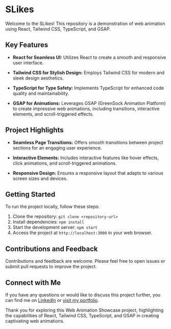 # SLikes

Welcome to the SLikes! This repository is a demonstration of web animation using React, Tailwind CSS, TypeScript, and GSAP.

## Key Features

- **React for Seamless UI:** Utilizes React to create a smooth and responsive user interface.
  
- **Tailwind CSS for Stylish Design:** Employs Tailwind CSS for modern and sleek design aesthetics.
  
- **TypeScript for Type Safety:** Implements TypeScript for enhanced code quality and maintainability.
  
- **GSAP for Animations:** Leverages GSAP (GreenSock Animation Platform) to create impressive web animations, including transitions, interactive elements, and scroll-triggered effects.

## Project Highlights

- **Seamless Page Transitions:** Offers smooth transitions between project sections for an engaging user experience.
  
- **Interactive Elements:** Includes interactive features like hover effects, click animations, and scroll-triggered animations.
  
- **Responsive Design:** Ensures a responsive layout that adapts to various screen sizes and devices.

## Getting Started

To run the project locally, follow these steps:

1. Clone the repository: `git clone <repository-url>`
2. Install dependencies: `npm install`
3. Start the development server: `npm start`
4. Access the project at `http://localhost:3000` in your web browser.

## Contributions and Feedback

Contributions and feedback are welcome. Please feel free to open issues or submit pull requests to improve the project.

## Connect with Me

If you have any questions or would like to discuss this project further, you can find me on [LinkedIn](https://www.linkedin.com/in/sreenathkumar/) or [visit my portfolio](https://sreenathkumar.github.io/portfolio/).

Thank you for exploring this Web Animation Showcase project, highlighting the capabilities of React, Tailwind CSS, TypeScript, and GSAP in creating captivating web animations.

